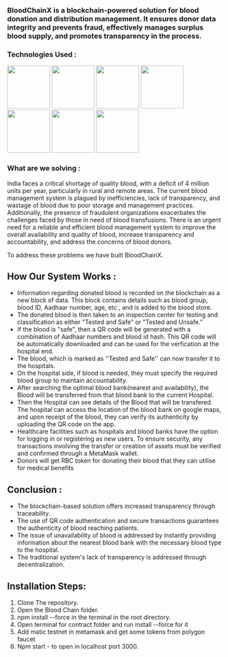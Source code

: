 ### BloodChainX is a blockchain-powered solution for blood donation and distribution management. It ensures donor data integrity and prevents fraud, effectively manages surplus blood supply, and promotes transparency in the process.


### Technologies Used :
<p>
    <img height='100px' width='100px' src="https://user-images.githubusercontent.com/25181517/192108374-8da61ba1-99ec-41d7-80b8-fb2f7c0a4948.png">
    <img height='100px' width='100px' src="https://user-images.githubusercontent.com/25181517/183898054-b3d693d4-dafb-4808-a509-bab54cf5de34.png">
    <img height='100px' width='100px' src="https://user-images.githubusercontent.com/25181517/192108891-d86b6220-e232-423a-bf5f-90903e6887c3.png">
     <img height='100px' width='100px' src="https://user-images.githubusercontent.com/25181517/183897015-94a058a6-b86e-4e42-a37f-bf92061753e5.png">
    <img height='100px' width='100px' src='https://global-uploads.webflow.com/617702c73410810254ccd237/622e683142e21d2ae89db970_Thirdweb%20Logo.jpeg'>
    <img height='100px' width='100px' src='https://encrypted-tbn0.gstatic.com/images?q=tbn:ANd9GcROCUug2VtoMAXz6S914SASnH5azq3Q3eEUE270TcY&s'> 
    <img height='100px' width='100px' src='https://user-images.githubusercontent.com/25181517/189716855-2c69ca7a-5149-4647-936d-780610911353.png'> 
</p>



### What are we solving :

India faces a critical shortage of quality blood, with a deficit of 4 million units per year, particularly in rural and remote areas. The current blood management system is plagued by inefficiencies, lack of transparency, and wastage of blood due to poor storage and management practices. Additionally, the presence of fraudulent organizations exacerbates the challenges faced by those in need of blood transfusions. There is an urgent need for a reliable and efficient blood management system to improve the overall availability and quality of blood, increase transparency and accountability, and address the concerns of blood donors.

To address these problems we have built BloodChainX.

## How Our System Works :

- Information regarding donated blood is recorded on the blockchain as a new block of data. This block contains details such as blood group, blood ID, Aadhaar number, age, etc., and is added to the blood store.
- The donated blood is then taken to an inspection center for testing and classification as either "Tested and Safe" or "Tested and Unsafe."
- If the blood is "safe", then a QR code will be generated with a combination of Aadhaar numbers and blood id hash. This QR code will be automatically downloaded and can be used for the verfication at the hospital end.
- The blood, which is marked as ''Tested and Safe'' can now transfer it to the hospitals.
- On the hospital side, if blood is needed, they must specify the required blood group to maintain accountability.
- After searching the optimal blood bank(nearest and availability), the Blood will be transferred from that blood bank to the current Hospital.
- Then the Hospital can see details of the Blood that will be transfered. The hospital can access the location of the blood bank on google maps, and upon receipt of the blood, they can verify its authenticity by uploading the QR code on the app.
- Healthcare facilities such as hospitals and blood banks have the option for logging in or registering as new users. To ensure security, any transactions involving the transfer or creation of assets must be verified and confirmed through a MetaMask wallet.
- Donors will get RBC token for donating their blood that they can utilise for medical benefits

## Conclusion :

- The blockchain-based solution offers increased transparency through traceability.
- The use of QR code authentication and secure transactions guarantees the authenticity of blood reaching patients.
- The issue of unavailability of blood is addressed by instantly providing information about the nearest blood bank with the necessary blood type to the hospital.
- The traditional system's lack of transparency is addressed through decentralization.

## Installation Steps:

1. Clone The repository.
2. Open the Blood Chain folder. 
3. npm install --force in the terminal in the root directory.
4. Open terminal for contract folder and run install --force for it 
5. Add matic testnet in metamask and get some tokens from polygon faucet
6. Npm start - to open in localhost port 3000.
